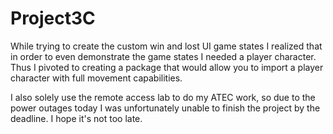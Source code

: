 # Project3C

While trying to create the custom win and lost UI game states I realized that in order to even demonstrate the game states I needed a player character. Thus I pivoted to creating a package that would allow you to import a player character with full movement capabilities. 

I also solely use the remote access lab to do my ATEC work, so due to the power outages today I was unfortunately unable to finish the project by the deadline. I hope it's not too late. 
